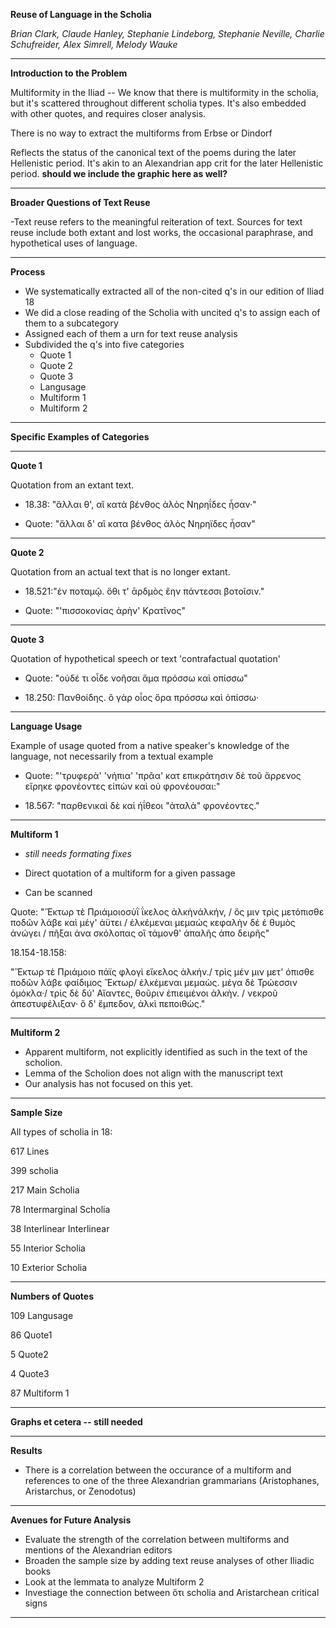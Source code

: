 **Reuse of Language in the Scholia**

*Brian Clark, Claude Hanley, Stephanie Lindeborg, Stephanie Neville, Charlie Schufreider, Alex Simrell, Melody Wauke*

___

**Introduction to the Problem**

Multiformity in the Iliad -- We know that there is multiformity in the scholia, but it's scattered throughout different scholia types.  It's also embedded with other quotes, and requires closer analysis.

There is no way to extract the multiforms from Erbse or Dindorf

Reflects the status of the canonical text of the poems during the later Hellenistic period.  It's akin to an Alexandrian app crit for the later Hellenistic period. **should we include the graphic here as well?**

___

**Broader Questions of Text Reuse**

-Text reuse refers to the meaningful reiteration of text.  Sources for text reuse include both extant and lost works, the occasional paraphrase, and hypothetical uses of language. 
___

**Process**

- We systematically extracted all of the non-cited q's in our edition of Iliad 18
- We did a close reading of the Scholia with uncited q's to assign each of them to a subcategory
- Assigned each of them a urn for text reuse analysis
- Subdivided the q's into five categories
	- Quote 1 
	- Quote 2
	- Quote 3
	- Langusage
	- Multiform 1
	- Multiform 2

___

**Specific Examples of Categories**
___

**Quote 1**

Quotation from an extant text.

- 18.38: "ἄλλαι θ', αἳ κατὰ βένθος ἁλὸς Νηρηΐδες ἦσαν·"

- Quote: "ἄλλαι δ' αἳ κατα βένθος ἁλὸς Νηρηϊδες ἦσαν"

___
**Quote 2**

Quotation from an actual text that is no longer extant.

- 18.521:"ἐν ποταμῷ. ὅθι τ' ᾱρδμὸς ἔην πάντεσσι βοτοῖσιν."

- Quote: "'πισσοκονίας ἀρὴν' Κρατῖνος"

___
**Quote 3**

Quotation of hypothetical speech or text 'contrafactual quotation'

- Quote: "οὐδέ τι οἶδε νοῆσαι ἅμα πρόσσω καὶ οπίσσω"

- 18.250: Πανθοίδης. ὃ γὰρ οἶος ὅρα πρόσσω καὶ ὀπίσσω· 

___
**Language Usage**

Example of usage quoted from a native speaker's knowledge of the language, not necessarily from a textual example

- Quote: "'τρυφερὰ' 'νήπια' 'πρᾶα' κατ επικράτησιν δὲ τοῦ ἄρρενος εἴρηκε φρονέοντες εἰπὼν καὶ οὐ φρονέουσαι:"

- 18.567: "παρθενικαὶ δὲ καὶ ἠΐθεοι "ἀταλὰ" φρονέοντες."

___

**Multiform 1**

- *still needs formating fixes*

- Direct quotation of a multiform for a given passage

- Can be scanned

Quote: "Ἕκτωρ τὲ Πριάμοιοσὺῒ ΐκελος ἀλκὴνἀλκήν, / ὅς μιν τρὶς μετόπισθε ποδῶν λάβε καὶ μέγ' ἀϋτει  / ἐλκέμεναι μεμαώς κεφαλὴν δέ ἑ θυμὸς ἀνώγει / πῆξαι ἀνα σκόλοπας οἳ τάμονθ' ἁπαλῆς ἀπο δειρῆς"

18.154-18.158: 

"Ἕκτωρ τὲ Πριάμοιο πάϊς φλογὶ εἴκελος ἀλκήν./ τρὶς μέν μιν μετ' όπισθε ποδῶν λάβε φαίδιμος Ἕκτωρ/ ἑλκέμεναι μεμαὼς. μέγα δὲ Τρώεσσιν ὁμόκλα·/ τρὶς δὲ δύ' Αἴαντες, θοῦριν ἐπιειμένοι ἀλκὴν. / νεκροῦ ἀπεστυφέλιξαν· ὃ δ' ἔμπεδον, ἀλκὶ πεποιθὼς."


___

**Multiform 2**

- Apparent multiform, not explicitly identified as such in the text of the scholion.  
- Lemma of the Scholion does not align with the manuscript text
- Our analysis has not focused on this yet.

___
**Sample Size**

All types of scholia in 18:

617 Lines

399 scholia

217 Main Scholia

78 Intermarginal Scholia

38 Interlinear Interlinear

55 Interior Scholia

10 Exterior Scholia
___

**Numbers of Quotes**

109 Langusage

86 Quote1

5 Quote2

4 Quote3

87 Multiform 1

___
**Graphs et cetera -- still needed**

___
**Results**

- There is a correlation between the occurance of a multiform and references to one of the three Alexandrian grammarians (Aristophanes, Aristarchus, or Zenodotus)

___

**Avenues for Future Analysis**

- Evaluate the strength of the correlation between multiforms and mentions of the Alexandrian editors
- Broaden the sample size by adding text reuse analyses of other Iliadic books
- Look at the lemmata to analyze Multiform 2 
- Investiage the connection between ὅτι scholia and Aristarchean critical signs

___


